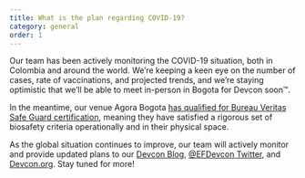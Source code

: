 ```yaml
---
title: What is the plan regarding COVID-19?
category: general
order: 1
---
```


Our team has been actively monitoring the COVID-19 situation, both in Colombia and around the world. We’re keeping a keen eye on the number of cases, rate of vaccinations, and projected trends, and we’re staying optimistic that we’ll be able to meet in-person in Bogota for Devcon soon™.

In the meantime, our venue Agora Bogota [has qualified for Bureau Veritas Safe Guard certification](https://agora-bogota.com/en/protocolos-bioseguridad), meaning they have satisfied a rigorous set of biosafety criteria operationally and in their physical space.

As the global situation continues to improve, our team will actively monitor and provide updated plans to our [Devcon Blog](https://devcon.org/blogs/), [@EFDevcon Twitter](https://twitter.com/EFDevcon), and [Devcon.org](https://devcon.org). Stay tuned for more!
